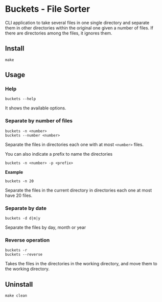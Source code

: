 # Buckets - File Sorter

CLI application to take several files in one single directory and separate them in other directories within the original 
one given a number of files. If there are directories among the files, it ignores them. 

## Install

```commandline
make
```

## Usage

### Help
```commandline
buckets --help
```
It shows the available options.

### Separate by number of files
```commandline
buckets -n <number>
buckets --number <number>
```
Separate the files in directories each one with at most `<number>` files.

You can also indicate a prefix to name the directories
```commandline
buckets -n <number> -p <prefix>
```

**Example**
```commandline
buckets -n 20
```
Separate the files in the current directory in directories each one at most have 20 files.

### Separate by date
```commandline
buckets -d d|m|y
```
Separate the files by day, month or year

### Reverse operation
```commandline
buckets -r
buckets --reverse
```
Takes the files in the directories in the working directory, and move them to the working directory.

## Uninstall
```commandline
make clean
```